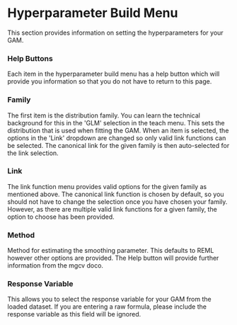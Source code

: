 # Hyperparameter Build Menu

This section provides information on setting the hyperparameters for your GAM.

### Help Buttons

Each item in the hyperparameter build menu has a help button which will provide you information so that you do not have to return to this page.

### Family

The first item is the distribution family. You can learn the technical background for this in the 'GLM' selection in the teach menu. This sets the distribution that is used when fitting the GAM. When an item is selected, the options in the 'Link' dropdown are changed so only valid link functions can be selected. The canonical link for the given family is then auto-selected for the link selection.

### Link

The link function menu provides valid options for the given family as mentioned above. The canonical link function is chosen by default, so you should not have to change the selection once you have chosen your family. However, as there are multiple valid link functions for a given family, the option to choose has been provided.

### Method

Method for estimating the smoothing parameter. This defaults to REML however other options are provided. The Help button will provide further information from the mgcv doco.

### Response Variable

This allows you to select the response variable for your GAM from the loaded dataset. If you are entering a raw formula, please include the response variable as this field will be ignored.
